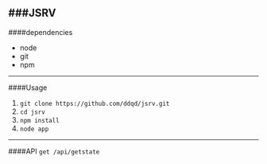 ###JSRV
---
####dependencies

* node
* git
* npm

---
####Usage

1. `git clone https://github.com/ddqd/jsrv.git`
2. `cd jsrv`
3. `npm install`
4. `node app`

---
####API
`get /api/getstate` 